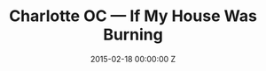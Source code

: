 ---
title: Charlotte OC — If My House Was Burning
date: 2015-02-18 00:00:00 Z
categories:
- promo
position: 4
is-front: false
image: "/uploads/charlotte-oc-if-my-house-was-burning.jpg"
vimeo: 119973654
director: Georgia Hudson
production-company: Agile Films
camera: Arri Alexa 4:3 Anamorphic
layout: project
---